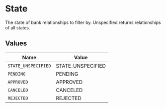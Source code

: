 # State

The state of bank relationships to filter by. Unspecified returns relationships of all states.


## Values

| Name                | Value               |
| ------------------- | ------------------- |
| `STATE_UNSPECIFIED` | STATE_UNSPECIFIED   |
| `PENDING`           | PENDING             |
| `APPROVED`          | APPROVED            |
| `CANCELED`          | CANCELED            |
| `REJECTED`          | REJECTED            |